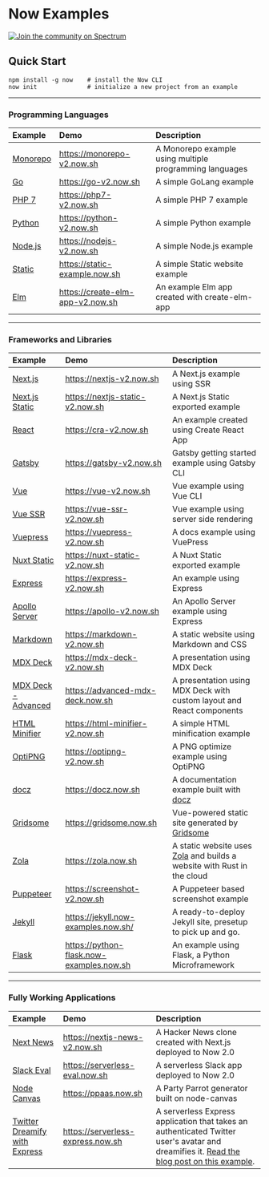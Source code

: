 # Now Examples

[![Join the community on Spectrum](https://withspectrum.github.io/badge/badge.svg)](https://spectrum.chat/zeit)

## Quick Start

```
npm install -g now    # install the Now CLI
now init              # initialize a new project from an example
```

---

### Programming Languages

| Example    | Demo     | Description     |
|:---------- |:---------|:----------------|
| [Monorepo](/monorepo)          | https://monorepo-v2.now.sh         | A Monorepo example using multiple programming languages         |
| [Go](/go)          | https://go-v2.now.sh         | A simple GoLang example         |
| [PHP 7](/php-7)    | https://php7-v2.now.sh     | A simple PHP 7 example          |
| [Python](/python)  | https://python-v2.now.sh | A simple Python example         |
| [Node.js](/nodejs) | https://nodejs-v2.now.sh | A simple Node.js example        |
| [Static](/static)  | https://static-example.now.sh | A simple Static website example |
| [Elm](/create-elm-app)  | https://create-elm-app-v2.now.sh | An example Elm app created with create-elm-app |

---

### Frameworks and Libraries

| Example    | Demo     | Description     |
|:---------- |:---------|:----------------|
| [Next.js](/nextjs) | https://nextjs-v2.now.sh | A Next.js example using SSR |
| [Next.js Static](/nextjs-static) | https://nextjs-static-v2.now.sh | A Next.js Static exported example |
| [React](/create-react-app) | https://cra-v2.now.sh | An example created using Create React App       |
| [Gatsby](/gatsby) | https://gatsby-v2.now.sh | Gatsby getting started example using Gatsby CLI      |
| [Vue](/vue) | https://vue-v2.now.sh | Vue example using Vue CLI        |
| [Vue SSR](/vue-ssr) | https://vue-ssr-v2.now.sh | Vue example using server side rendering        |
| [Vuepress](/vuepress) | https://vuepress-v2.now.sh | A docs example using VuePress        |
| [Nuxt Static](/nuxt-static) | https://nuxt-static-v2.now.sh | A Nuxt Static exported example |
| [Express](/express) | https://express-v2.now.sh | An example using Express        |
| [Apollo Server](/apollo) | https://apollo-v2.now.sh | An Apollo Server example using Express        |
| [Markdown](/markdown) | https://markdown-v2.now.sh | A static website using Markdown and CSS        |
| [MDX Deck](/mdx-deck) | https://mdx-deck-v2.now.sh | A presentation using MDX Deck        |
| [MDX Deck - Advanced](/mdx-deck-advanced) | https://advanced-mdx-deck.now.sh | A presentation using MDX Deck with custom layout and React components        |
| [HTML Minifier](/html-minifier) | https://html-minifier-v2.now.sh | A simple HTML minification example        |
| [OptiPNG](/optipng) | https://optipng-v2.now.sh | A PNG optimize example using OptiPNG      |
| [docz](/docz) | https://docz.now.sh | A documentation example built with [docz](https://docz.site)       |
| [Gridsome](/gridsome) | https://gridsome.now.sh | Vue-powered static site generated by [Gridsome](https://gridsome.org)       |
| [Zola](/zola) | https://zola.now.sh | A static website uses [Zola](https://www.getzola.org) and builds a website with Rust in the cloud |
| [Puppeteer](/puppeteer-screenshot) | https://screenshot-v2.now.sh | A Puppeteer based screenshot example |
| [Jekyll](/jekyll) | https://jekyll.now-examples.now.sh/ | A ready-to-deploy Jekyll site, presetup to pick up and go. |
| [Flask](/python-flask) | https://python-flask.now-examples.now.sh | An example using Flask, a Python Microframework |

---

### Fully Working Applications

| Example    | Demo     | Description     |
|:---------- |:---------|:----------------|
| [Next News](/nextjs-news) | https://nextjs-news-v2.now.sh | A Hacker News clone created with Next.js deployed to Now 2.0 |
| [Slack Eval](/slack-eval) | https://serverless-eval.now.sh | A serverless Slack app deployed to Now 2.0 |
| [Node Canvas](/nodejs-canvas-partyparrot) | https://ppaas.now.sh | A Party Parrot generator built on node-canvas |
| [Twitter Dreamify with Express](/express-twitter-dreamify) | https://serverless-express.now.sh | A serverless Express application that takes an authenticated Twitter user's avatar and dreamifies it. [Read the blog post on this example](https://zeit.co/blog/serverless-express-js-lambdas-with-now-2). |
